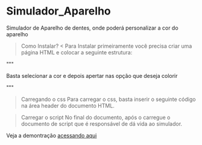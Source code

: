 # Simulador_Aparelho
 Simulador de Aparelho de dentes, onde poderá personalizar a cor do aparelho

 > Como Instalar? <
Para Instalar primeiramente você precisa criar uma página HTML e colocar a seguinte estrutura:

"""
<!-- Aqui mostra as opção de cores -->
<div id="option_color">

<!-- Aqui irá mostrar a paleta de cores -->
<div class="option">
    <div id="palette"></div>
</div>

<!-- Aqui irá mostrar as opção que o usuário poderá colorir as borrachas -->
<div class="option">
    <div id="tooth_appliance_region"></div>
</div>

</div> 

<!-- Aqui carrega a imagens do aparelho de dente -->
<p>Basta selecionar a cor e depois apertar nas opção que deseja colorir</p>
<div id="image_tooth_simulation"></div>

"""

> Carregando o css
Para carregar o css, basta inserir o seguinte código na área header do documento HTML.
<link rel="stylesheet" href="css/simulation.css">

> Carregar o script
No final do documento, após o </body> carregue o documento de script que é responsável de dá vida ao
simulador.
<script src="js/init.js"></script>

 Veja a demontração [acessando aqui](https://danilosantana240765.github.io/Simulador_Aparelho/)